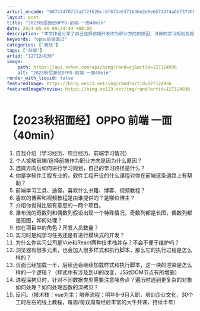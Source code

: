 ```yaml
---
arturl_encode: "68747470733a2f2f626c:6f672e6373646e2e6e65742f4a65737369656565656565652f:61727469636c652f64657461696c732f313237313234393336"
layout: post
title: "2023秋招面经OPPO-前端-一面40min"
date: 2024-05-08 09:24:44 +08:00
description: "本文作者分享了自己选择前端开发作为职业方向的原因，详细的学习规划及路径，包括"
keywords: "oppo前端面试"
categories: ['面经']
tags: ['前端']
artid: "127124936"
image:
    path: https://api.vvhan.com/api/bing?rand=sj&artid=127124936
    alt: "2023秋招面经OPPO-前端-一面40min"
render_with_liquid: false
featuredImage: https://bing.ee123.net/img/rand?artid=127124936
featuredImagePreview: https://bing.ee123.net/img/rand?artid=127124936
---
```


# 【2023秋招面经】OPPO 前端 一面（40min）

1. 自我介绍（学习经历、项目经历、前端学习情况）
2. 个人接触前端/选择前端作为职业方向是因为什么原因？
3. 选择方向后如何进行学习规划，自己的学习路径是什么？
4. 你是学软件工程专业的，软件工程开设的什么课程对你在前端这条道路上有帮助？
5. 前端学习工具、途径，喜欢什么书籍、博客、视频教程？
6. 喜欢的博客和视频教程是由谁提供的？是哪位博主？
7. 介绍你觉得比较有意思的一两个项目。
8. 瀑布流的奇数列和偶数列假设出现一个特殊情况，奇数列都是长图，偶数列都是短图，如何处理？
9. 你在项目中的角色？开发人员数量？
10. 实习时是纯学习任务还是有进行模块式的开发？
11. 为什么你实习公司是Vue和React两种技术栈并存？不会不便于维护吗？
12. 浏览器有很多元素，也会加入很多样式和执行脚本，那么它的执行过程是怎么样的？
13. 页面已经加载一半，后续还会继续加载样式和执行脚本，这一块的渲染是怎么样的一个逻辑？（样式中有涉及到UI的改变，JS对DOM节点有所增删）
14. 进程深拷贝时，针对不同数据类型需要注意哪些点？遍历时遇到更复杂的对象如何处理？如何处理函数的深拷贝？
15. 反问。（技术栈：vue为主；培养流程：明年8-9月入职，培训企业文化，30个工时左右的线上教程，每周/每双周有经验丰富的大牛开课，持续半年）